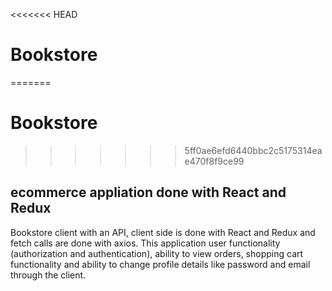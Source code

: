 <<<<<<< HEAD
# Bookstore 
=======
# Bookstore
>>>>>>> 5ff0ae6efd6440bbc2c5175314eae470f8f9ce99

## ecommerce appliation done with React and Redux 

Bookstore client with an API, client side is done with React and Redux and fetch calls are done with axios. This application user functionality (authorization and authentication), ability to view orders, shopping cart functionality and ability to change profile details like password and email through the client.
